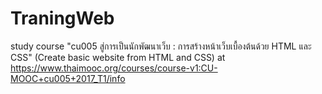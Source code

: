 # TraningWeb
study course "cu005 สู่การเป็นนักพัฒนาเว็บ : การสร้างหน้าเว็บเบื้องต้นด้วย HTML และ CSS" (Create basic website from HTML and CSS) at  https://www.thaimooc.org/courses/course-v1:CU-MOOC+cu005+2017_T1/info
